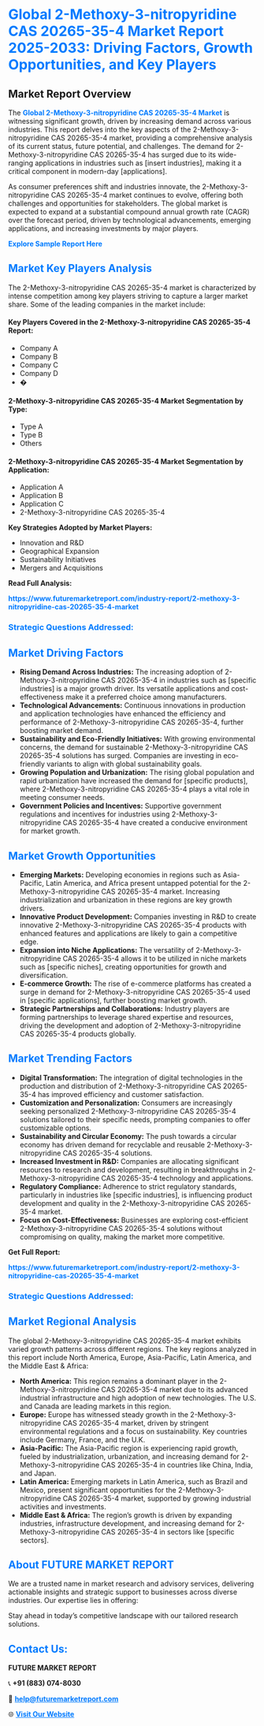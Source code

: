 <h1 style="color: #007BFF;">Global 2-Methoxy-3-nitropyridine CAS 20265-35-4 Market Report 2025-2033: Driving Factors, Growth Opportunities, and Key Players</h1>

<section id="overview">
<h2>Market Report Overview</h2>
<p>The <a href="https://www.futuremarketreport.com/industry-report/2-methoxy-3-nitropyridine-cas-20265-35-4-market" style="color: #007BFF; text-decoration: none;"><strong>Global 2-Methoxy-3-nitropyridine CAS 20265-35-4 Market</strong></a> is witnessing significant growth, driven by increasing demand across various industries. This report delves into the key aspects of the 2-Methoxy-3-nitropyridine CAS 20265-35-4 market, providing a comprehensive analysis of its current status, future potential, and challenges. The demand for 2-Methoxy-3-nitropyridine CAS 20265-35-4 has surged due to its wide-ranging applications in industries such as [insert industries], making it a critical component in modern-day [applications].</p>
<p>As consumer preferences shift and industries innovate, the 2-Methoxy-3-nitropyridine CAS 20265-35-4 market continues to evolve, offering both challenges and opportunities for stakeholders. The global market is expected to expand at a substantial compound annual growth rate (CAGR) over the forecast period, driven by technological advancements, emerging applications, and increasing investments by major players.</p>
</section>

<section id="overview">
<p><a href="https://www.futuremarketreport.com/request-sample/reportId=119555" style="color: #007BFF; text-decoration: none;"><strong>Explore Sample Report Here</strong></a></p>
</section>

<section id="key-players">
<h2 style="color: #007BFF;">Market Key Players Analysis</h2>
<p>The 2-Methoxy-3-nitropyridine CAS 20265-35-4 market is characterized by intense competition among key players striving to capture a larger market share. Some of the leading companies in the market include:</p>
<h4>Key Players Covered in the 2-Methoxy-3-nitropyridine CAS 20265-35-4 Report:</h4>
<ul><li>Company A</li><li>Company B</li><li>Company C</li><li>Company D</li><li>�</li></ul>
<h4>2-Methoxy-3-nitropyridine CAS 20265-35-4 Market Segmentation by Type:</h4>
<ul><li>Type A</li><li>Type B</li><li>Others</li></ul>

<h4>2-Methoxy-3-nitropyridine CAS 20265-35-4 Market Segmentation by Application:</h4>
<ul><li>Application A</li><li>Application B</li><li>Application C</li><li>2-Methoxy-3-nitropyridine CAS 20265-35-4</li></ul>
<p><strong>Key Strategies Adopted by Market Players:</strong></p>
<ul>
<li>Innovation and R&D</li>
<li>Geographical Expansion</li>
<li>Sustainability Initiatives</li>
<li>Mergers and Acquisitions</li>
</ul>
</section>

<section>
<p><strong>Read Full Analysis: </strong></p><a href="https://www.futuremarketreport.com/industry-report/2-methoxy-3-nitropyridine-cas-20265-35-4-market" style="color: #007BFF; text-decoration: none;"><strong>https://www.futuremarketreport.com/industry-report/2-methoxy-3-nitropyridine-cas-20265-35-4-market</strong></a>
<h3 style="color: #007BFF;">Strategic Questions Addressed:</h3>
</section>

<section id="driving-factors">
<h2 style="color: #007BFF;">Market Driving Factors</h2>
<ul>
<li><strong>Rising Demand Across Industries:</strong> The increasing adoption of 2-Methoxy-3-nitropyridine CAS 20265-35-4 in industries such as [specific industries] is a major growth driver. Its versatile applications and cost-effectiveness make it a preferred choice among manufacturers.</li>
<li><strong>Technological Advancements:</strong> Continuous innovations in production and application technologies have enhanced the efficiency and performance of 2-Methoxy-3-nitropyridine CAS 20265-35-4, further boosting market demand.</li>
<li><strong>Sustainability and Eco-Friendly Initiatives:</strong> With growing environmental concerns, the demand for sustainable 2-Methoxy-3-nitropyridine CAS 20265-35-4 solutions has surged. Companies are investing in eco-friendly variants to align with global sustainability goals.</li>
<li><strong>Growing Population and Urbanization:</strong> The rising global population and rapid urbanization have increased the demand for [specific products], where 2-Methoxy-3-nitropyridine CAS 20265-35-4 plays a vital role in meeting consumer needs.</li>
<li><strong>Government Policies and Incentives:</strong> Supportive government regulations and incentives for industries using 2-Methoxy-3-nitropyridine CAS 20265-35-4 have created a conducive environment for market growth.</li>
</ul>
</section>

<section id="growth-opportunities">
<h2 style="color: #007BFF;">Market Growth Opportunities</h2>
<ul>
<li><strong>Emerging Markets:</strong> Developing economies in regions such as Asia-Pacific, Latin America, and Africa present untapped potential for the 2-Methoxy-3-nitropyridine CAS 20265-35-4 market. Increasing industrialization and urbanization in these regions are key growth drivers.</li>
<li><strong>Innovative Product Development:</strong> Companies investing in R&D to create innovative 2-Methoxy-3-nitropyridine CAS 20265-35-4 products with enhanced features and applications are likely to gain a competitive edge.</li>
<li><strong>Expansion into Niche Applications:</strong> The versatility of 2-Methoxy-3-nitropyridine CAS 20265-35-4 allows it to be utilized in niche markets such as [specific niches], creating opportunities for growth and diversification.</li>
<li><strong>E-commerce Growth:</strong> The rise of e-commerce platforms has created a surge in demand for 2-Methoxy-3-nitropyridine CAS 20265-35-4 used in [specific applications], further boosting market growth.</li>
<li><strong>Strategic Partnerships and Collaborations:</strong> Industry players are forming partnerships to leverage shared expertise and resources, driving the development and adoption of 2-Methoxy-3-nitropyridine CAS 20265-35-4 products globally.</li>
</ul>
</section>

<section id="trending-factors">
<h2 style="color: #007BFF;">Market Trending Factors</h2>
<ul>
<li><strong>Digital Transformation:</strong> The integration of digital technologies in the production and distribution of 2-Methoxy-3-nitropyridine CAS 20265-35-4 has improved efficiency and customer satisfaction.</li>
<li><strong>Customization and Personalization:</strong> Consumers are increasingly seeking personalized 2-Methoxy-3-nitropyridine CAS 20265-35-4 solutions tailored to their specific needs, prompting companies to offer customizable options.</li>
<li><strong>Sustainability and Circular Economy:</strong> The push towards a circular economy has driven demand for recyclable and reusable 2-Methoxy-3-nitropyridine CAS 20265-35-4 solutions.</li>
<li><strong>Increased Investment in R&D:</strong> Companies are allocating significant resources to research and development, resulting in breakthroughs in 2-Methoxy-3-nitropyridine CAS 20265-35-4 technology and applications.</li>
<li><strong>Regulatory Compliance:</strong> Adherence to strict regulatory standards, particularly in industries like [specific industries], is influencing product development and quality in the 2-Methoxy-3-nitropyridine CAS 20265-35-4 market.</li>
<li><strong>Focus on Cost-Effectiveness:</strong> Businesses are exploring cost-efficient 2-Methoxy-3-nitropyridine CAS 20265-35-4 solutions without compromising on quality, making the market more competitive.</li>
</ul>
</section>

<section>
<p><strong>Get Full Report: </strong></p><a href="https://www.futuremarketreport.com/industry-report/2-methoxy-3-nitropyridine-cas-20265-35-4-market" style="color: #007BFF; text-decoration: none;"><strong>https://www.futuremarketreport.com/industry-report/2-methoxy-3-nitropyridine-cas-20265-35-4-market</strong></a>
<h3 style="color: #007BFF;">Strategic Questions Addressed:</h3>
</section>


<section id="regional-analysis">
<h2 style="color: #007BFF;">Market Regional Analysis</h2>
<p>The global 2-Methoxy-3-nitropyridine CAS 20265-35-4 market exhibits varied growth patterns across different regions. The key regions analyzed in this report include North America, Europe, Asia-Pacific, Latin America, and the Middle East & Africa:</p>
<ul>
<li><strong>North America:</strong> This region remains a dominant player in the 2-Methoxy-3-nitropyridine CAS 20265-35-4 market due to its advanced industrial infrastructure and high adoption of new technologies. The U.S. and Canada are leading markets in this region.</li>
<li><strong>Europe:</strong> Europe has witnessed steady growth in the 2-Methoxy-3-nitropyridine CAS 20265-35-4 market, driven by stringent environmental regulations and a focus on sustainability. Key countries include Germany, France, and the U.K.</li>
<li><strong>Asia-Pacific:</strong> The Asia-Pacific region is experiencing rapid growth, fueled by industrialization, urbanization, and increasing demand for 2-Methoxy-3-nitropyridine CAS 20265-35-4 in countries like China, India, and Japan.</li>
<li><strong>Latin America:</strong> Emerging markets in Latin America, such as Brazil and Mexico, present significant opportunities for the 2-Methoxy-3-nitropyridine CAS 20265-35-4 market, supported by growing industrial activities and investments.</li>
<li><strong>Middle East & Africa:</strong> The region’s growth is driven by expanding industries, infrastructure development, and increasing demand for 2-Methoxy-3-nitropyridine CAS 20265-35-4 in sectors like [specific sectors].</li>
</ul>
</section>

<footer>
<h2 style="color: #007BFF;">About FUTURE MARKET REPORT</h2>
<p>We are a trusted name in market research and advisory services, delivering actionable insights and strategic support to businesses across diverse industries. Our expertise lies in offering:</p>

<p>Stay ahead in today’s competitive landscape with our tailored research solutions.</p>

<h2 style="color: #007BFF;">Contact Us:</h2>
<p><strong>FUTURE MARKET REPORT</strong></p>
<p>📞 <strong>+91 (883) 074-8030</strong></p>
<p>📧 <strong><a href="mailto:help@futuremarketreport.com" style="color: #007BFF;">help@futuremarketreport.com</a></strong></p>
<p>🌐 <strong><a href="https://www.futuremarketreport.com/" style="color: #007BFF;">Visit Our Website</a></strong></p>
</footer>